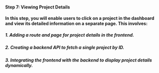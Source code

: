 #### Step 7: Viewing Project Details

#### In this step, you will enable users to click on a project in the dashboard and view its detailed information on a separate page. This involves:

##### 1. Adding a route and page for project details in the frontend.
##### 2. Creating a backend API to fetch a single project by ID.
##### 3. Integrating the frontend with the backend to display project details dynamically.